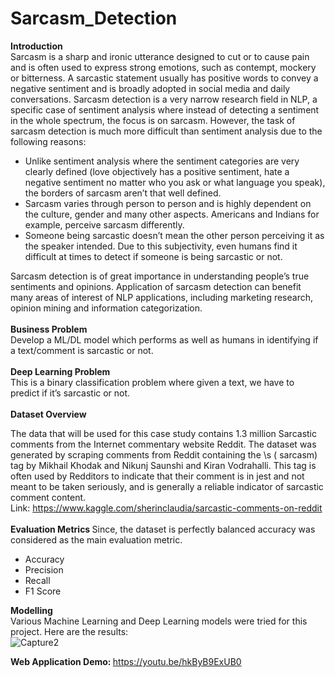 # Sarcasm_Detection

<b>Introduction </b> <br>
Sarcasm is a sharp and ironic utterance designed to cut or to cause pain and  is often used to express strong emotions, such as contempt, mockery or bitterness. A sarcastic statement usually has positive words to convey a negative sentiment and is broadly adopted in social media and daily conversations.
Sarcasm detection is a very narrow research field in NLP, a specific case of sentiment analysis where instead of detecting a sentiment in the whole spectrum, the focus is on sarcasm. However, the task of sarcasm detection is much more difficult than sentiment analysis due to the following reasons:
<ul>
<li>Unlike sentiment analysis where the sentiment categories are very clearly defined (love objectively has a positive sentiment, hate a negative sentiment no matter who you ask or what language you speak), the borders of sarcasm aren’t that well defined. </li>
<li> Sarcasm varies through person to person and is highly dependent on the culture, gender and many other aspects. Americans and Indians for example, perceive sarcasm differently. </li>
<li> Someone being sarcastic doesn’t mean the other person perceiving it as the speaker intended. Due to this subjectivity, even humans find it difficult at times to detect if someone is being sarcastic or not. </li>
</ul>
Sarcasm detection is of great importance in understanding people’s true sentiments and opinions. Application of sarcasm detection can benefit many areas of interest of NLP applications, including marketing research, opinion mining and information categorization.
<br>
<br>
<b> Business Problem </b> <br>
Develop a ML/DL model which performs as well as humans in identifying if a text/comment is sarcastic or not. <br>
<br>
<b> Deep Learning Problem </b> <br>
This is a binary classification problem where given a text, we have to predict if it’s sarcastic or not. <br>
<br>
<b> Dataset Overview </b> <br>

The data that will be used for this case study contains 1.3 million Sarcastic comments from the Internet commentary website Reddit. The dataset was generated by scraping comments from Reddit containing the \s ( sarcasm) tag by Mikhail Khodak and Nikunj Saunshi and Kiran Vodrahalli. This tag is often used by Redditors to indicate that their comment is in jest and not meant to be taken seriously, and is generally a reliable indicator of sarcastic comment content. <br>
Link: https://www.kaggle.com/sherinclaudia/sarcastic-comments-on-reddit <br>
<br>
<b> Evaluation Metrics </b>
Since, the dataset is perfectly balanced accuracy was considered as the main evaluation metric.
<ul>
  <li> Accuracy </li>
  <li> Precision </li>
  <li> Recall </li>
  <li> F1 Score </li>
</ul>

<b> Modelling </b> <br>
Various Machine Learning and Deep Learning models were tried for this project. Here are the results: <br>
![Capture2](https://user-images.githubusercontent.com/32812509/147382767-8a82dd05-d10e-451d-b023-210352c97cc3.PNG)

<b> Web Application Demo: </b> https://youtu.be/hkByB9ExUB0







